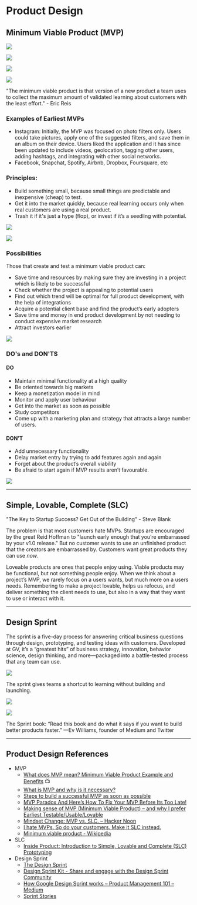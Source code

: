 # Product Design

## Minimum Viable Product (MVP)

![](images/product-design-mvp-illustration.png)

![](images/product-design-mvp-how-to-build.png)

![](images/product-design-mvp-making-sense.png)

![](images/product-design-mvp-how-to-build-compared.png)

"The minimum viable product is that version of a new product a team uses to collect the maximum amount of validated learning about customers with the least effort." - Eric Reis

### Examples of Earliest MVPs

- Instagram: Initially, the MVP was focused on photo filters only. Users could take pictures, apply one of the suggested filters, and save them in an album on their device. Users liked the application and it has since been updated to include videos, geolocation, tagging other users, adding hashtags, and integrating with other social networks.
- Facebook, Snapchat, Spotify, Airbnb, Dropbox, Foursquare, etc

### Principles:

- Build something small, because small things are predictable and inexpensive (cheap) to test.
- Get it into the market quickly, because real learning occurs only when real customers are using a real product.
- Trash it if it's just a hype (flop), or invest if it’s a seedling with potential.

![](images/product-design-mvp-stepbystep.jpg)

![](images/product-design-mvp-optimization.png)

### Possibilities

Those that create and test a minimum viable product can:

- Save time and resources by making sure they are investing in a project which is likely to be successful
- Check whether the project is appealing to potential users
- Find out which trend will be optimal for full product development, with the help of integrations
- Aсquire a potential client base and find the product’s early adopters
- Save time and money in end product development by not needing to conduct expensive market research
- Attract investors earlier

![](images/product-design-why-startups-failed.png)

### DO's and DON'TS

#### DO

- Maintain minimal functionality at a high quality
- Be oriented towards big markets
- Keep a monetization model in mind
- Monitor and apply user behaviour
- Get into the market as soon as possible
- Study competitors
- Come up with a marketing plan and strategy that attracts a large number of users.

#### DON’T

- Add unnecessary functionality
- Delay market entry by trying to add features again and again
- Forget about the product’s overall viability
- Be afraid to start again if MVP results aren’t favourable.

![](images/product-design-mvp-diagram.png)

---

## Simple, Lovable, Complete (SLC)

"The Key to Startup Success? Get Out of the Building" - Steve Blank

The problem is that most customers hate MVPs. Startups are encouraged by the great Reid Hoffman to "launch early enough that you’re embarrassed by your v1.0 release." But no customer wants to use an unfinished product that the creators are embarrassed by. Customers want great products they can use _now_.

Loveable products are ones that people enjoy using. Viable products may be functional, but not something people enjoy. When we think about a project’s MVP, we rarely focus on a users wants, but much more on a users needs. Remembering to make a project lovable, helps us refocus, and deliver something the client needs to use, but also in a way that they want to use or interact with it.

---

## Design Sprint

The sprint is a five-day process for answering critical business questions through design, prototyping, and testing ideas with customers. Developed at GV, it’s a “greatest hits” of business strategy, innovation, behavior science, design thinking, and more—packaged into a battle-tested process that any team can use.

![](images/product-design-sprint-diagram.png)

The sprint gives teams a shortcut to learning without building and launching.

![](images/product-design-sprint-process.png)

![](images/product-design-sprint-book-cover.png)

The Sprint book: “Read this book and do what it says if you want to build better products faster.” —Ev Williams, founder of Medium and Twitter

---

## Product Design References

- MVP
  - [What does MVP mean? Minimum Viable Product Example and Benefits](https://www.youtube.com/watch?v=ixpphYTDiOM) 📺
  - [What is MVP and why is it necessary?](https://steelkiwi.com/blog/what-mvp-and-why-it-necessary)
  - [Steps to build a successful MVP as soon as possible](https://www.netsolutions.com/insights/how-to-build-an-mvp-minimum-viable-product-a-step-by-step-guide)
  - [MVP Paradox And Here’s How To Fix Your MVP Before Its Too Late!](https://hackernoon.com/mvp-paradox-and-what-most-founders-need-to-be-aware-of-3a5f8c3acb76)
  - [Making sense of MVP (Minimum Viable Product) – and why I prefer Earliest Testable/Usable/Lovable](https://blog.crisp.se/2016/01/25/henrikkniberg/making-sense-of-mvp)
  - [Mindset Change: MVP vs. SLC. – Hacker Noon](https://hackernoon.com/mindset-change-mvp-vs-slc-d087a7f87be3)
  - [I hate MVPs. So do your customers. Make it SLC instead.](https://blog.asmartbear.com/slc.html)
  - [Minimum viable product - Wikipedia](https://en.wikipedia.org/wiki/Minimum_viable_product)
- SLC
  - [Inside Product: Introduction to Simple, Lovable and Complete (SLC) Prototyping](https://medium.com/@nimay/shifting-prototyping-mindsets-from-mvp-to-slc-eab5bc42b6b2)
- Design Sprint
  - [The Design Sprint](https://www.gv.com/sprint)
  - [Design Sprint Kit - Share and engage with the Design Sprint Community](https://designsprintkit.withgoogle.com)
  - [How Google Design Sprint works – Product Management 101 – Medium](https://medium.com/productmanagement101/design-sprints-at-google-85ff62fed5f8)
  - [Sprint Stories](https://sprintstories.com)
